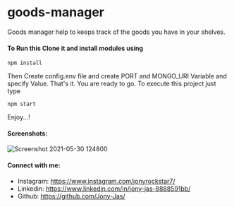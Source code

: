 # goods-manager
Goods manager help to keeps track of the goods you have in your shelves.

#### To Run this Clone it and install modules using
```
npm install
```

Then Create config.env file and create PORT and MONGO_URI Variable and specify Value.
That's it. You are ready to go. To execute this project just type
```
npm start
```

Enjoy...!
#### Screenshots:
![Screenshot 2021-05-30 124800](https://user-images.githubusercontent.com/74784363/120095788-741e9e80-c145-11eb-8bd9-30ce834c343c.jpg)

#### Connect with me:
* Instagram: https://www.instagram.com/jonyrockstar7/
* Linkedin: https://www.linkedin.com/in/jony-jas-8888591bb/
* Github: https://github.com/Jony-Jas/
